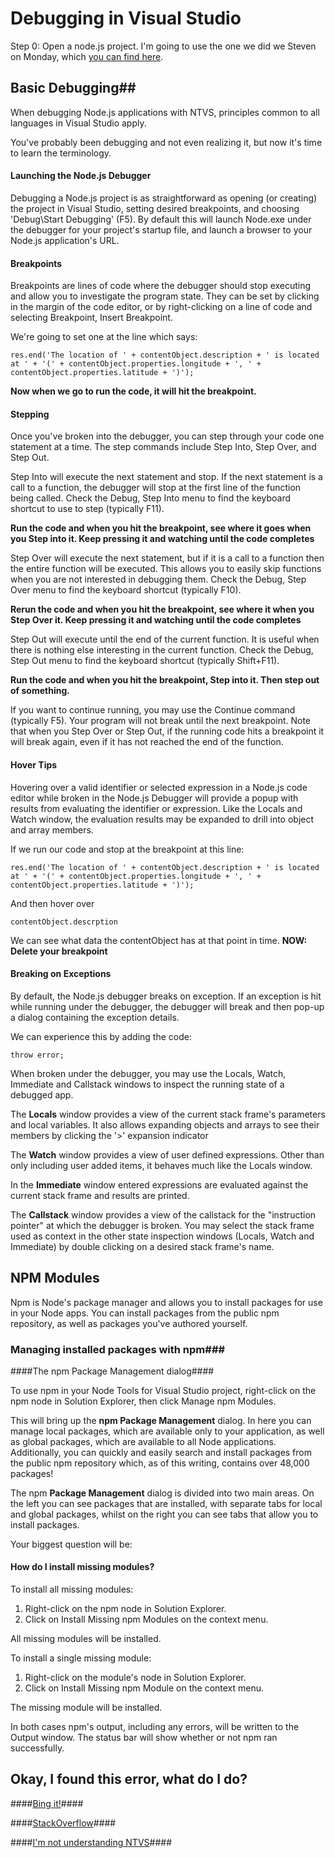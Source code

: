# Debugging in Visual Studio #

Step 0: Open a node.js project. I'm going to  use the one we did we Steven on Monday, which [you can find here](https://github.com/mattharrington/BuildCamp/blob/master/Monday/Session_06_Intro_to_Node/MyFirstNodeApp.sln).

## Basic Debugging##
When debugging Node.js applications with NTVS, principles common to all languages in Visual Studio apply.

You've probably been debugging and not even realizing it,  but now it's time to learn the terminology. 


#### Launching the Node.js Debugger ####
Debugging a Node.js project is as straightforward as opening (or creating) the project in Visual Studio, setting desired breakpoints, and choosing 'Debug\Start Debugging' (F5). By default this will launch Node.exe under the debugger for your project's startup file, and launch a browser to your Node.js application's URL.

#### Breakpoints ####
Breakpoints are lines of code where the debugger should stop executing and allow you to investigate the program state. They can be set by clicking in the margin of the code editor, or by right-clicking on a line of code and selecting Breakpoint, Insert Breakpoint.

We're going to set one at the line which says:

	res.end('The location of ' + contentObject.description + ' is located at ' + '(' + contentObject.properties.longitude + ', ' + contentObject.properties.latitude + ')');

**Now when we go to run the code, it will hit the breakpoint.**

#### Stepping ####
Once you've broken into the debugger, you can step through your code one statement at a time. The step commands include Step Into, Step Over, and Step Out.

Step Into will execute the next statement and stop. If the next statement is a call to a function, the debugger will stop at the first line of the function being called. Check the Debug, Step Into menu to find the keyboard shortcut to use to step (typically F11).

**Run the code and when you hit the breakpoint, see where it goes when you Step into it. Keep pressing it and watching until the code completes**

Step Over will execute the next statement, but if it is a call to a function then the entire function will be executed. This allows you to easily skip functions when you are not interested in debugging them. Check the Debug, Step Over menu to find the keyboard shortcut (typically F10).

**Rerun the code and when you hit the breakpoint, see where it when you Step Over it. Keep pressing it and watching until the code completes**

Step Out will execute until the end of the current function. It is useful when there is nothing else interesting in the current function. Check the Debug, Step Out menu to find the keyboard shortcut (typically Shift+F11).

**Run the code and when you hit the breakpoint, Step into it. Then step out of something.**

If you want to continue running, you may use the Continue command (typically F5). Your program will not break until the next breakpoint. Note that when you Step Over or Step Out, if the running code hits a breakpoint it will break again, even if it has not reached the end of the function.




#### Hover Tips ####
Hovering over a valid identifier or selected expression in a Node.js code editor while broken in the Node.js Debugger will provide a popup with results from evaluating the identifier or expression. Like the Locals and Watch window, the evaluation results may be expanded to drill into object and array members.

If we run our code and stop at the breakpoint at this line:

    res.end('The location of ' + contentObject.description + ' is located at ' + '(' + contentObject.properties.longitude + ', ' + contentObject.properties.latitude + ')');

And then hover over 

	contentObject.descrption

We can see what data the contentObject has at that point in time.
**NOW: Delete your breakpoint**

#### Breaking on Exceptions ####


By default, the Node.js debugger breaks on exception. If an exception is hit while running under the debugger, the debugger will break and then pop-up a dialog containing the exception details.

We can experience this by adding the code:

	throw error;

When broken under the debugger, you may use the Locals, Watch, Immediate and Callstack windows to inspect the running state of a debugged app.

The **Locals** window provides a view of the current stack frame's parameters and local variables. It also allows expanding objects and arrays to see their members by clicking the '>' expansion indicator

The **Watch** window provides a view of user defined expressions. Other than only including user added items, it behaves much like the Locals window.

In the **Immediate** window entered expressions are evaluated against the current stack frame and results are printed.

The **Callstack** window provides a view of the callstack for the "instruction pointer" at which the debugger is broken. You may select the stack frame used as context in the other state inspection windows (Locals, Watch and Immediate) by double clicking on a desired stack frame's name.

## NPM Modules  ##

Npm is Node's package manager and allows you to install packages for use in your Node apps. You can install packages from the public npm repository, as well as packages you've authored yourself.

###  Managing installed packages with npm###

####The npm Package Management dialog####

To use npm in your Node Tools for Visual Studio project, right-click on the npm node in Solution Explorer, then click Manage npm Modules.

This will bring up the **npm Package Management** dialog. In here you can manage local packages, which are available only to your application, as well as global packages, which are available to all Node applications. Additionally, you can quickly and easily search and install packages from the public npm repository which, as of this writing, contains over 48,000 packages!

The npm **Package Management** dialog is divided into two main areas. On the left you can see packages that are installed, with separate tabs for local and global packages, whilst on the right you can see tabs that allow you to install packages.

Your biggest question will be:
#### How do I install missing modules? ####
To install all missing modules:

1. Right-click on the npm node in Solution Explorer. 
2. Click on Install Missing npm Modules on the context menu.

All missing modules will be installed.

To install a single missing module:

1. Right-click on the module's node in Solution Explorer.
2. Click on Install Missing npm Module on the context menu.

The missing module will be installed.

In both cases npm's output, including any errors, will be written to the Output window. The status bar will show whether or not npm ran successfully.
## Okay, I found this error, what do I do? ##

####[Bing it!](http://bing.com)####

####[StackOverflow](http://stackoverflow.com/questions/5062614/how-to-decide-when-to-use-node-js)####

####[I'm not understanding NTVS](http://stackoverflow.com/questions/5062614/how-to-decide-when-to-use-node-js)####
